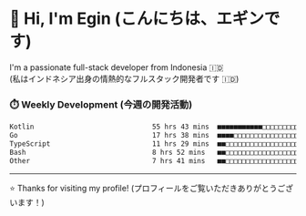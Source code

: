# 👋 Hi, I'm Egin (こんにちは、エギンです)

I'm a passionate full-stack developer from Indonesia 🇮🇩  
(私はインドネシア出身の情熱的なフルスタック開発者です 🇮🇩)

### ⏱️ Weekly Development (今週の開発活動)

<!--START_SECTION:waka-->

```txt
Kotlin                             55 hrs 43 mins  ■■■■■■■■■■■□□□□□□□□□□□□□□   45.86 %
Go                                 17 hrs 38 mins  ■■■■□□□□□□□□□□□□□□□□□□□□□   14.52 %
TypeScript                         11 hrs 29 mins  ■■□□□□□□□□□□□□□□□□□□□□□□□   09.45 %
Bash                               8 hrs 52 mins   ■■□□□□□□□□□□□□□□□□□□□□□□□   07.31 %
Other                              7 hrs 41 mins   ■■□□□□□□□□□□□□□□□□□□□□□□□   06.33 %
```

<!--END_SECTION:waka-->

---

⭐️ Thanks for visiting my profile! (プロフィールをご覧いただきありがとうございます！)
